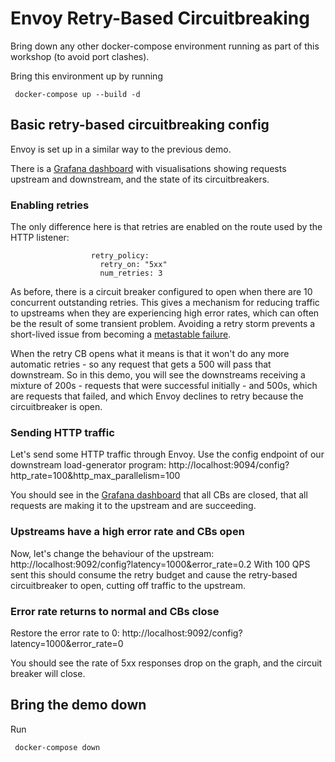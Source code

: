 # Envoy Retry-Based Circuitbreaking 

Bring down any other docker-compose environment running as part of this workshop (to avoid port clashes).

Bring this environment up by running 

```
 docker-compose up --build -d
```

## Basic retry-based circuitbreaking config

Envoy is set up in a similar way to the previous demo.

There is a [Grafana dashboard](http://localhost:3000/d/workshop/load-management-workshop?orgId=1&refresh=5s) with visualisations showing requests upstream and downstream, and the state of its circuitbreakers.

### Enabling retries

The only difference here is that retries are enabled on the route used by the HTTP listener:

```
                  retry_policy:
                    retry_on: "5xx"
                    num_retries: 3
```

As before, there is a circuit breaker configured to open when there are 10 concurrent outstanding retries.
This gives a mechanism for reducing traffic to upstreams when they are experiencing high error rates, which
can often be the result of some transient problem. Avoiding a retry storm prevents a short-lived issue from 
becoming a [metastable failure](https://charap.co/metastable-failures-in-the-wild/).

When the retry CB opens what it means is that it won't do any more automatic retries - so any request that gets a 500 will pass that downstream. So in this demo, you will see the downstreams receiving a mixture of 200s - requests that were successful initially - and 500s, which are requests that failed, and which Envoy declines to retry because the circuitbreaker is open.

### Sending HTTP traffic

Let's send some HTTP traffic through Envoy.
Use the config endpoint of our downstream load-generator program: http://localhost:9094/config?http_rate=100&http_max_parallelism=100

You should see in the [Grafana dashboard](http://localhost:3000/d/workshop/load-management-workshop?orgId=1&refresh=5s) that all CBs are closed,
that all requests are making it to the upstream and are succeeding.

### Upstreams have a high error rate and CBs open

Now, let's change the behaviour of the upstream: http://localhost:9092/config?latency=1000&error_rate=0.2
With 100 QPS sent this should consume the retry budget and cause the retry-based circuitbreaker to open, cutting off traffic to the upstream.

### Error rate returns to normal and CBs close

Restore the error rate to 0: http://localhost:9092/config?latency=1000&error_rate=0

You should see the rate of 5xx responses drop on the graph, and the circuit breaker will close. 

## Bring the demo down

Run 

```
 docker-compose down
```
